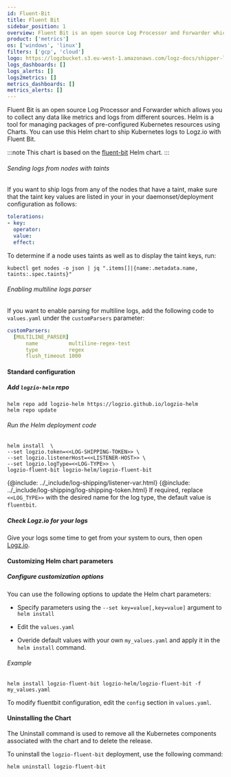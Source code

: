 ```yaml
---
id: Fluent-Bit
title: Fluent Bit
sidebar_position: 1
overview: Fluent Bit is an open source Log Processor and Forwarder which allows you to collect any data like metrics and logs from different sources. Helm is a tool for managing packages of pre-configured Kubernetes resources using Charts. You can use this Helm chart to ship Kubernetes logs to Logz.io with Fluent Bit. 
product: ['metrics']
os: ['windows', 'linux']
filters: ['gcp', 'cloud']
logo: https://logzbucket.s3.eu-west-1.amazonaws.com/logz-docs/shipper-logos/aiven-logo.png
logs_dashboards: []
logs_alerts: []
logs2metrics: []
metrics_dashboards: []
metrics_alerts: []
---
```




Fluent Bit is an open source Log Processor and Forwarder which allows you to collect any data like metrics and logs from different sources. Helm is a tool for managing packages of pre-configured Kubernetes resources using Charts. You can use this Helm chart to ship Kubernetes logs to Logz.io with Fluent Bit. 


:::note
This chart is based on the [fluent-bit](https://github.com/fluent/helm-charts/tree/main/charts/fluent-bit) Helm chart.
:::
 

###### Sending logs from nodes with taints

If you want to ship logs from any of the nodes that have a taint, make sure that the taint key values are listed in your in your daemonset/deployment configuration as follows:
  
```yaml
tolerations:
- key: 
  operator: 
  value: 
  effect: 
```
  
To determine if a node uses taints as well as to display the taint keys, run:
  
```
kubectl get nodes -o json | jq ".items[]|{name:.metadata.name, taints:.spec.taints}"
```

###### Enabling multiline logs parser

If you want to enable parsing for multiline logs, add the following code to `values.yaml` under the `customParsers` parameter:
  
```yaml
customParsers:
  [MULTILINE_PARSER]
      name          multiline-regex-test
      type          regex
      flush_timeout 1000
```


#### Standard configuration

 

##### Add `logzio-helm` repo
  
```shell
helm repo add logzio-helm https://logzio.github.io/logzio-helm
helm repo update
```


###### Run the Helm deployment code

```shell
helm install  \
--set logzio.token=<<LOG-SHIPPING-TOKEN>> \
--set logzio.listenerHost=<<LISTENER-HOST>> \
--set logzio.logType=<<LOG-TYPE>> \
logzio-fluent-bit logzio-helm/logzio-fluent-bit
```
  
{@include: ../_include/log-shipping/listener-var.html} {@include: ../_include/log-shipping/log-shipping-token.html} If required, replace `<<LOG_TYPE>>` with the desired name for the log type, the default value is `fluentbit`.


##### Check Logz.io for your logs

Give your logs some time to get from your system to ours, then open [Logz.io](https://app.logz.io/).

 


####  Customizing Helm chart parameters


##### Configure customization options

You can use the following options to update the Helm chart parameters: 

* Specify parameters using the `--set key=value[,key=value]` argument to `helm install`

* Edit the `values.yaml`

* Overide default values with your own `my_values.yaml` and apply it in the `helm install` command. 

###### Example

```
helm install logzio-fluent-bit logzio-helm/logzio-fluent-bit -f my_values.yaml 
```

To modify fluentbit configuration, edit the `config` section in `values.yaml`.

#### Uninstalling the Chart

The Uninstall command is used to remove all the Kubernetes components associated with the chart and to delete the release.  

To uninstall the `logzio-fluent-bit` deployment, use the following command:

```shell
helm uninstall logzio-fluent-bit
```
